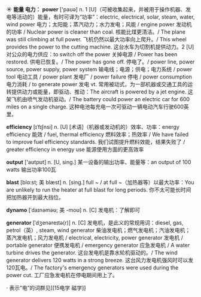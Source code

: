 ☀ <span class="category">**能量 电力：**</span>
<span class="vocabulary">**power**</span> ['paʊə] 
<span class="definition">n. 1 [U]（可被收集起来，并被用于操作机器、发电等活动的）能量，有时可译为“功率”：</span>electric, electrical, solar, steam, water, wind power 电力；太阳能；蒸汽动力；水力发电；风能 / engine power 发动机的功率 / Nuclear power is cleaner than coal. 核能比煤更清洁。/ The plane was still climbing at full power. 飞机仍然以最大功率向上爬升。/ This wheel provides the power to the cutting machine. 这台水车为切割机提供动力。<span class="definition">2 [U] 对公众的电力供应：</span>to switch off the power 关掉电源 / Power has been restored. 供电已恢复。/ The power has gone off. 停电了。/ power line, power source, power supply, power system 输电线；电源；供电；电力系统 / power tool 电动工具 / power plant 发电厂 / power failure 停电 / power consumption 电力消耗 / to generate power 发电 <span class="definition">vt. 常用被动式，为一部机器或交通工具的运转提供动力或能量，即驱动、推动：</span>The aircraft is powered by a jet engine. 这架飞机由喷气发动机驱动。/ The battery could power an electric car for 600 miles on a single charge. 这种电池每充电一次可驱动一辆电动汽车行驶600英里。
                      
<span class="vocabulary">**efficiency**</span> [ɪˈfɪʃnsi]
<span class="definition">n. [U] [术语]（机器或发动机的）效率、功率：</span>energy efficiency 能效 / fuel, thermal efficiency 燃料效率；热效率 / We have failed to improve fuel efficiency standards. 我们试图提升燃料效能，结果失败了 / greater efficiency in energy use 能源使用方面的更高效率
 
<span class="vocabulary">**output**</span> ['aʊtpʊt] 
<span class="definition">n. [U, sing.] 某一设备的输出功率、能量等：</span>an output of 100 watts 输出功率100瓦

<span class="vocabulary">**blast**</span> [blɑ:st; 美 blæst]
<span class="definition">n. [sing.] full ~ / at full ~（加热器等）以最大功率：</span>You are unlikely to run the heater at full blast for long periods. 你不太可能长时间把加热器开到最大挡位。
           
<span class="vocabulary">**dynamo**</span> [ˈdaɪnəməʊ; 美 -moʊ]
<span class="definition">n. [C] 发电机：</span>了解即可
           
<span class="vocabulary">**generator**</span> [ˈdʒenəreɪtə(r)]
<span class="definition">n. [C] 发电机，是此义的常规用词：</span>diesel, gas, petrol（英）, steam, wind generator 柴油发电机；燃气发电机；汽油发电机；蒸汽发电机；风力发电机 / electrical, electricity, power generator 发电机 / portable generator 便携发电机 / emergency generator 应急发电机 / A water turbine drives the generator. 这台发电机是靠水轮机驱动的。/ The wind generator delivers 120 watts in a strong breeze. 这台风力发电机强风时可以发120瓦电。/ The factory's emergency generators were used during the power cut. 工厂应急发电机在停电期间用上了。

· 表示“电”的词群见[[15电学 磁学]]
